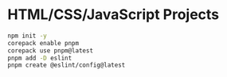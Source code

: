# HTML/CSS/JavaScript Projects

```bash
npm init -y
corepack enable pnpm
corepack use pnpm@latest
pnpm add -D eslint
pnpm create @eslint/config@latest
```